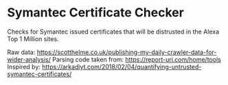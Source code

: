 # Symantec Certificate Checker
Checks for Symantec issued certificates that will be distrusted in the Alexa Top 1 Million sites.

Raw data: https://scotthelme.co.uk/publishing-my-daily-crawler-data-for-wider-analysis/
Parsing code taken from: https://report-uri.com/home/tools
Inspired by: https://arkadiyt.com/2018/02/04/quantifying-untrusted-symantec-certificates/

